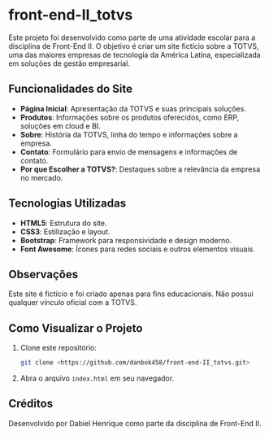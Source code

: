 # front-end-II_totvs

Este projeto foi desenvolvido como parte de uma atividade escolar para a disciplina de Front-End II. O objetivo é criar um site fictício sobre a TOTVS, uma das maiores empresas de tecnologia da América Latina, especializada em soluções de gestão empresarial.

## Funcionalidades do Site

- **Página Inicial**: Apresentação da TOTVS e suas principais soluções.
- **Produtos**: Informações sobre os produtos oferecidos, como ERP, soluções em cloud e BI.
- **Sobre**: História da TOTVS, linha do tempo e informações sobre a empresa.
- **Contato**: Formulário para envio de mensagens e informações de contato.
- **Por que Escolher a TOTVS?**: Destaques sobre a relevância da empresa no mercado.

## Tecnologias Utilizadas

- **HTML5**: Estrutura do site.
- **CSS3**: Estilização e layout.
- **Bootstrap**: Framework para responsividade e design moderno.
- **Font Awesome**: Ícones para redes sociais e outros elementos visuais.

## Observações

Este site é fictício e foi criado apenas para fins educacionais. Não possui qualquer vínculo oficial com a TOTVS.

## Como Visualizar o Projeto

1. Clone este repositório:
   ```bash
   git clone <https://github.com/danbok458/front-end-II_totvs.git>
   ```
2. Abra o arquivo `index.html` em seu navegador.

## Créditos

Desenvolvido por Dabiel Henrique como parte da disciplina de Front-End II.